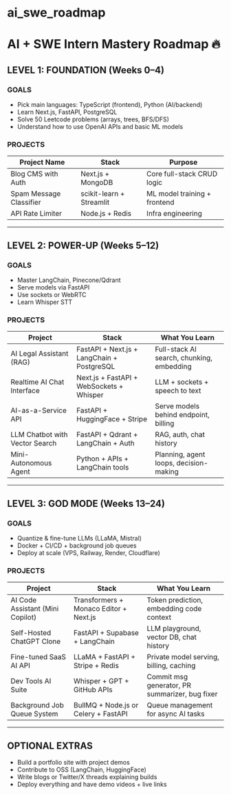 # ai_swe_roadmap

# AI + SWE Intern Mastery Roadmap 🔥

## LEVEL 1: FOUNDATION (Weeks 0–4)

### GOALS

- Pick main languages: TypeScript (frontend), Python (AI/backend)
- Learn Next.js, FastAPI, PostgreSQL
- Solve 50 Leetcode problems (arrays, trees, BFS/DFS)
- Understand how to use OpenAI APIs and basic ML models

### PROJECTS

| Project Name | Stack | Purpose |
| --- | --- | --- |
| Blog CMS with Auth | Next.js + MongoDB | Core full-stack CRUD logic |
| Spam Message Classifier | scikit-learn + Streamlit | ML model training + frontend |
| API Rate Limiter | Node.js + Redis | Infra engineering |

---

## LEVEL 2: POWER-UP (Weeks 5–12)

### GOALS

- Master LangChain, Pinecone/Qdrant
- Serve models via FastAPI
- Use sockets or WebRTC
- Learn Whisper STT

### PROJECTS

| Project | Stack | What You Learn |
| --- | --- | --- |
| AI Legal Assistant (RAG) | FastAPI + Next.js + LangChain + PostgreSQL | Full-stack AI search, chunking, embedding |
| Realtime AI Chat Interface | Next.js + FastAPI + WebSockets + Whisper | LLM + sockets + speech to text |
| AI-as-a-Service API | FastAPI + HuggingFace + Stripe | Serve models behind endpoint, billing |
| LLM Chatbot with Vector Search | FastAPI + Qdrant + LangChain + Auth | RAG, auth, chat history |
| Mini-Autonomous Agent | Python + APIs + LangChain tools | Planning, agent loops, decision-making |

---

## LEVEL 3: GOD MODE (Weeks 13–24)

### GOALS

- Quantize & fine-tune LLMs (LLaMA, Mistral)
- Docker + CI/CD + background job queues
- Deploy at scale (VPS, Railway, Render, Cloudflare)

### PROJECTS

| Project | Stack | What You Learn |
| --- | --- | --- |
| AI Code Assistant (Mini Copilot) | Transformers + Monaco Editor + Next.js | Token prediction, embedding code context |
| Self-Hosted ChatGPT Clone | FastAPI + Supabase + LangChain | LLM playground, vector DB, chat history |
| Fine-tuned SaaS AI API | LLaMA + FastAPI + Stripe + Redis | Private model serving, billing, caching |
| Dev Tools AI Suite | Whisper + GPT + GitHub APIs | Commit msg generator, PR summarizer, bug fixer |
| Background Job Queue System | BullMQ + Node.js or Celery + FastAPI | Queue management for async AI tasks |

---

## OPTIONAL EXTRAS

- Build a portfolio site with project demos
- Contribute to OSS (LangChain, HuggingFace)
- Write blogs or Twitter/X threads explaining builds
- Deploy everything and have demo videos + live links
